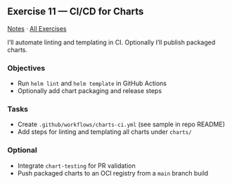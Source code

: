 ## Exercise 11 — CI/CD for Charts

[Notes](./NOTES.md) · [All Exercises](../../README.md#exercises)

I’ll automate linting and templating in CI. Optionally I’ll publish packaged charts.

### Objectives
- Run `helm lint` and `helm template` in GitHub Actions
- Optionally add chart packaging and release steps

### Tasks
- Create `.github/workflows/charts-ci.yml` (see sample in repo README)
- Add steps for linting and templating all charts under `charts/`

### Optional
- Integrate `chart-testing` for PR validation
- Push packaged charts to an OCI registry from a `main` branch build


